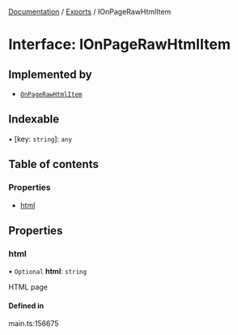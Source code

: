 [Documentation](../README.md) / [Exports](../modules.md) / IOnPageRawHtmlItem

# Interface: IOnPageRawHtmlItem

## Implemented by

- [`OnPageRawHtmlItem`](../classes/OnPageRawHtmlItem.md)

## Indexable

▪ [key: `string`]: `any`

## Table of contents

### Properties

- [html](IOnPageRawHtmlItem.md#html)

## Properties

### html

• `Optional` **html**: `string`

HTML page

#### Defined in

main.ts:156675
